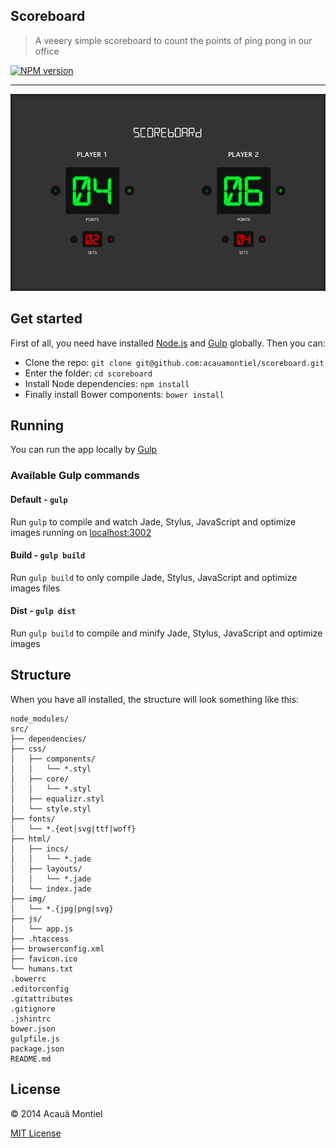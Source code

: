 Scoreboard
----------

> A veeery simple scoreboard to count the points of ping pong in our office

[![NPM version](https://badge.fury.io/js/gulp.svg)](http://badge.fury.io/js/gulp)

---


![Scoreboard](src/img/screen.png)


Get started
-----------

First of all, you need have installed [Node.js](http://nodejs.org/) and [Gulp](http://gulpjs.com) globally.
Then you can:

- Clone the repo: `git clone git@github.com:acauamontiel/scoreboard.git`
- Enter the folder: `cd scoreboard`
- Install Node dependencies: `npm install`
- Finally install Bower components: `bower install`


Running
-------

You can run the app locally by [Gulp](http://gulpjs.com)

### Available Gulp commands

#### Default - `gulp`

Run `gulp` to compile and watch Jade, Stylus, JavaScript and optimize images running on [localhost:3002](http://localhost:3002)


#### Build - `gulp build`

Run `gulp build` to only compile Jade, Stylus, JavaScript and optimize images  files


#### Dist - `gulp dist`

Run `gulp build` to compile and minify Jade, Stylus, JavaScript and optimize images


Structure
---------

When you have all installed, the structure will look something like this:

```
node_modules/
src/
├── dependencies/
├── css/
│   ├── components/
│   │   └── *.styl
│   ├── core/
│   │   └── *.styl
│   ├── equalizr.styl
│   └── style.styl
├── fonts/
│   └── *.{eot|svg|ttf|woff}
├── html/
│   ├── incs/
│   │   └── *.jade
│   ├── layouts/
│   │   └── *.jade
│   └── index.jade
├── img/
│   └── *.{jpg|png|svg}
├── js/
│   └── app.js
├── .htaccess
├── browserconfig.xml
├── favicon.ico
└── humans.txt
.bowerrc
.editorconfig
.gitattributes
.gitignore
.jshintrc
bower.json
gulpfile.js
package.json
README.md
```


License
-------

© 2014 Acauã Montiel

[MIT License](http://acaua.mit-license.org/)
